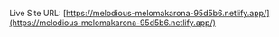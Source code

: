 Live Site URL: [https://melodious-melomakarona-95d5b6.netlify.app/](https://melodious-melomakarona-95d5b6.netlify.app/)

